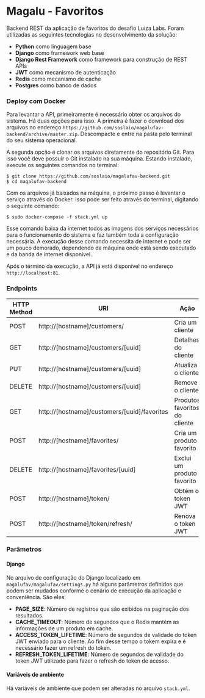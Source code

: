 # Magalu - Favoritos
Backend REST da aplicação de favoritos do desafio Luiza Labs. Foram utilizadas as seguintes
tecnologias no desenvolvimento da solução:

* **Python** como linguagem base
* **Django** como framework web base
* **Django Rest Framework** como framework para construção de REST APIs
* **JWT** como mecanismo de autenticação
* **Redis** como mecanismo de cache
* **Postgres** como banco de dados

### Deploy com Docker

Para levantar a API, primeiramente é necessário obter os arquivos do sistema. Há duas opções para isso. A primeira é
fazer o download dos arquivos no endereço `https://github.com/soslaio/magalufav-backend/archive/master.zip`. Descompacte
e entre na pasta pelo terminal do seu sistema operacional.

A segunda opção é clonar os arquivos diretamente do repositório Git. Para isso você deve possuir o Git instalado na sua
máquina. Estando instalado, execute os seguintes comandos no terminal: 

    $ git clone https://github.com/soslaio/magalufav-backend.git
    $ cd magalufav-backend

Com os arquivos já baixados na máquina, o próximo passo é levantar o serviço através do Docker. Isso pode ser feito
através do terminal, digitando o seguinte comando:

    $ sudo docker-compose -f stack.yml up

Esse comando baixa da internet todos as imagens dos serviços necessários para o funcionamento do sistema e faz também
toda a configuração necessária. A execução desse comando necessita de internet e pode ser um pouco demorado, dependendo
da máquina onde está sendo executado e da banda de internet disponível.

Após o término da execução, a API já está disponível no endereço `http://localhost:81`.

### Endpoints

| HTTP Method | URI                                          | Ação
| ---         | ---                                          | ---
| POST        | http://[hostname]/customers/                 | Cria um cliente
| GET         | http://[hostname]/customers/[uuid]           | Detalhes do cliente
| PUT         | http://[hostname]/customers/[uuid]           | Atualiza o cliente
| DELETE      | http://[hostname]/customers/[uuid]           | Remove o cliente
| GET         | http://[hostname]/customers/[uuid]/favorites | Produtos favoritos do cliente
| POST        | http://[hostname]/favorites/                 | Cria um produto favorito
| DELETE      | http://[hostname]/favorites/[uuid]           | Exclui um produto favorito
| POST        | http://[hostname]/token/                     | Obtém o token JWT
| POST        | http://[hostname]/token/refresh/             | Renova o token JWT


### Parâmetros
#### Django
No arquivo de configuração do Django localizado em `magalufav/magalufav/settings.py` há alguns parâmetros definidos que
podem ser mudados conforme o cenário de execução da aplicação e conveniência. São eles:

* **PAGE_SIZE**: Número de registros que são exibidos na paginação dos resultados.
* **CACHE_TIMEOUT**: Número de segundos que o Redis mantém as informações de um produto
em cache.
* **ACCESS_TOKEN_LIFETIME**: Número de segundos  de validade do token JWT enviado para o cliente.
Ao fim desse tempo o tokem expira e é necessário fazer um refresh do token.
* **REFRESH_TOKEN_LIFETIME**: Número de segundos de validade do token JWT utilizado para fazer o
refresh do token de acesso.

#### Variáveis de ambiente
Há variáveis de ambiente que podem ser alteradas no arquivo `stack.yml`.
